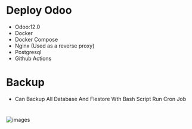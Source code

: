# Deploy Odoo

- Odoo:12.0
- Docker
- Docker Compose
- Nginx (Used as a reverse proxy)
- Postgresql
- Github Actions

# Backup
- Can Backup All Database And Flestore Wth Bash Script Run Cron Job
#
![images](https://user-images.githubusercontent.com/66924041/180447855-21d0be76-774a-4c34-b7a9-c635f5ab95ce.jpeg)
